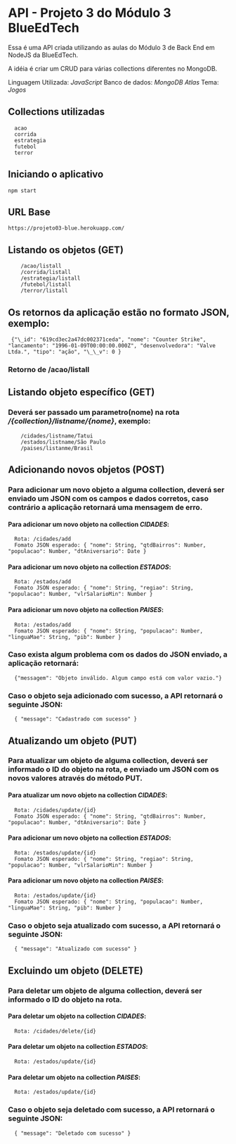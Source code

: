 # API - Projeto 3 do Módulo 3 BlueEdTech

Essa é uma API criada utilizando as aulas do Módulo 3 de Back End em NodeJS da BlueEdTech.

A idéia é criar um CRUD para várias collections diferentes no MongoDB.

Linguagem Utilizada: _JavaScript_
Banco de dados: _MongoDB Atlas_
Tema: _Jogos_

## Collections utilizadas

      acao
      corrida
      estrategia
      futebol
      terror

## Iniciando o aplicativo

    npm start

## URL Base

    https://projeto03-blue.herokuapp.com/

## Listando os objetos (GET)

        /acao/listall
        /corrida/listall
        /estrategia/listall
        /futebol/listall
        /terror/listall

## Os retornos da aplicação estão no formato JSON, exemplo:

     {"\_id": "619cd3ec2a47dc002371ceda", "nome": "Counter Strike", "lancamento": "1996-01-09T00:00:00.000Z", "desenvolvedora": "Valve Ltda.", "tipo": "ação", "\_\_v": 0 }

### Retorno de /acao/listall

## Listando objeto específico (GET)

### Deverá ser passado um parametro(nome) na rota _/{collection}/listname/{nome}_, exemplo:

        /cidades/listname/Tatui
        /estados/listname/São Paulo
        /paises/listanme/Brasil

## Adicionando novos objetos (POST)

### Para adicionar um novo objeto a alguma collection, deverá ser enviado um JSON com os campos e dados corretos, caso contrário a aplicação retornará uma mensagem de erro.

#### Para adicionar um novo objeto na collection _CIDADES_:

      Rota: /cidades/add
      Fomato JSON esperado: { "nome": String, "qtdBairros": Number, "populacao": Number, "dtAniversario": Date }

#### Para adicionar um novo objeto na collection _ESTADOS_:

      Rota: /estados/add
      Fomato JSON esperado: { "nome": String, "regiao": String, "populacao": Number, "vlrSalarioMin": Number }

#### Para adicionar um novo objeto na collection _PAISES_:

      Rota: /estados/add
      Fomato JSON esperado: { "nome": String, "populacao": Number, "linguaMae": String, "pib": Number }

### Caso exista algum problema com os dados do JSON enviado, a aplicação retornará:

      {"messagem": "Objeto inválido. Algum campo está com valor vazio."}

### Caso o objeto seja adicionado com sucesso, a API retornará o seguinte JSON:

      { "message": "Cadastrado com sucesso" }

## Atualizando um objeto (PUT)

### Para atualizar um objeto de alguma collection, deverá ser informado o ID do objeto na rota, e enviado um JSON com os novos valores através do método PUT.

#### Para atualizar um novo objeto na collection _CIDADES_:

      Rota: /cidades/update/{id}
      Fomato JSON esperado: { "nome": String, "qtdBairros": Number, "populacao": Number, "dtAniversario": Date }

#### Para adicionar um novo objeto na collection _ESTADOS_:

      Rota: /estados/update/{id}
      Fomato JSON esperado: { "nome": String, "regiao": String, "populacao": Number, "vlrSalarioMin": Number }

#### Para adicionar um novo objeto na collection _PAISES_:

      Rota: /estados/update/{id}
      Fomato JSON esperado: { "nome": String, "populacao": Number, "linguaMae": String, "pib": Number }

### Caso o objeto seja atualizado com sucesso, a API retornará o seguinte JSON:

      { "message": "Atualizado com sucesso" }

## Excluindo um objeto (DELETE)

### Para deletar um objeto de alguma collection, deverá ser informado o ID do objeto na rota.

#### Para deletar um objeto na collection _CIDADES_:

      Rota: /cidades/delete/{id}

#### Para deletar um objeto na collection _ESTADOS_:

      Rota: /estados/update/{id}

#### Para deletar um objeto na collection _PAISES_:

      Rota: /estados/update/{id}

### Caso o objeto seja deletado com sucesso, a API retornará o seguinte JSON:

      { "message": "Deletado com sucesso" }
